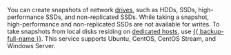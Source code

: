 You can create snapshots of network [drives](../../compute/concepts/disk.md#disks_types), such as HDDs, SSDs, high-performance SSDs, and non-replicated SSDs. While taking a snapshot, high-performance and non-replicated SSDs are not available for writes. To take snapshots from local disks residing on [dedicated hosts](../../compute/concepts/dedicated-host.md), use [{{ backup-full-name }}](../../backup/). This service supports Ubuntu, CentOS, CentOS Stream, and Windows Server.
